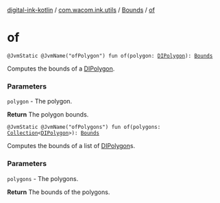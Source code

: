 [digital-ink-kotlin](../../index.md) / [com.wacom.ink.utils](../index.md) / [Bounds](index.md) / [of](./of.md)

# of

`@JvmStatic @JvmName("ofPolygon") fun of(polygon: `[`DIPolygon`](../../com.wacom.ink/-d-i-polygon.md)`): `[`Bounds`](index.md)

Computes the bounds of a [DIPolygon](../../com.wacom.ink/-d-i-polygon.md).

### Parameters

`polygon` - The polygon.

**Return**
The polygon bounds.

`@JvmStatic @JvmName("ofPolygons") fun of(polygons: `[`Collection`](https://kotlinlang.org/api/latest/jvm/stdlib/kotlin.collections/-collection/index.html)`<`[`DIPolygon`](../../com.wacom.ink/-d-i-polygon.md)`>): `[`Bounds`](index.md)

Computes the bounds of a list of [DIPolygon](../../com.wacom.ink/-d-i-polygon.md)s.

### Parameters

`polygons` - The polygons.

**Return**
The bounds of the polygons.

